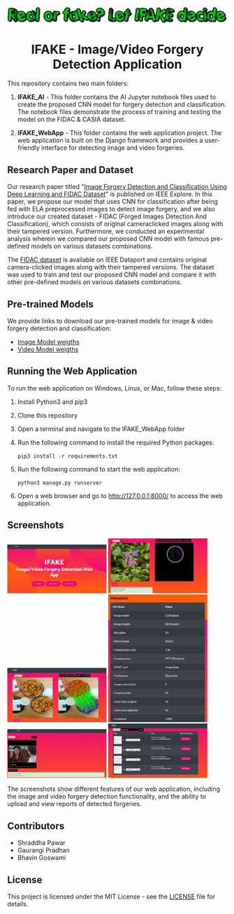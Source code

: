 <!-- Adding a GIF after main title -->
<p align="center">
  <img src="screenshots/text.gif">
</p>

<h1 align="center">IFAKE - Image/Video Forgery Detection Application</h1>

This repository contains two main folders:

1. **IFAKE_AI** - This folder contains the AI Jupyter notebook files used to create the proposed CNN model for forgery detection and classification. The notebook files demonstrate the process of training and testing the model on the FIDAC & CASIA dataset.

2. **IFAKE_WebApp** - This folder contains the web application project. The web application is built on the Django framework and provides a user-friendly interface for detecting image and video forgeries.

## Research Paper and Dataset

Our research paper titled "[Image Forgery Detection and Classification Using Deep Learning and FIDAC Dataset](https://ieeexplore.ieee.org/document/9862034)" is published on IEEE Explore. In this paper, we propose our model that uses CNN for classification after being fed with ELA preprocessed images to detect image forgery, and we also introduce our created dataset - FIDAC (Forged Images Detection And Classification), which consists of original cameraclicked images along with their tampered version. Furthermore, we conducted an experimental analysis wherein we compared our proposed CNN model with famous pre-defined models on various datasets combinations.

The [FIDAC dataset](https://ieee-dataport.org/documents/fidac-forged-images-detection-and-classification) is available on IEEE Dataport and contains original camera-clicked images along with their tampered versions. The dataset was used to train and test our proposed CNN model and compare it with other pre-defined models on various datasets combinations.



## Pre-trained Models

We provide links to download our pre-trained models for image & video forgery detection and classification:

- [Image Model weigths](https://drive.google.com/drive/folders/1B4ODeK_QQ6XMFo6i6EEup1nZC6PllVfu?usp=sharing)
- [Video Model weigths](https://drive.google.com/drive/folders/1irYZbRnr4Y7jKieSyhjxHxwk43oSMqh-?usp=sharing)

## Running the Web Application

To run the web application on Windows, Linux, or Mac, follow these steps:

1. Install Python3 and pip3
2. Clone this repository
3. Open a terminal and navigate to the IFAKE_WebApp folder
4. Run the following command to install the required Python packages:

    ```
    pip3 install -r requirements.txt
    ```

5. Run the following command to start the web application:

    ```
    python3 manage.py runserver
    ```

6. Open a web browser and go to http://127.0.0.1:8000/ to access the web application.

## Screenshots
<img src="screenshots/index.JPG" alt="Image description" width="45%">
<img src="screenshots/imageDetection1.png" alt="Image description" width="45%">
<img src="screenshots/imageDetection2.png" alt="Image description" width="45%">
<img src="screenshots/metadata.JPG" alt="Image description" width="45%">
<img src="screenshots/videoDetection.png" alt="Image description" width="45%">
<img src="screenshots/pdfDetection.png" alt="Image description" width="45%">




The screenshots show different features of our web application, including the image and video forgery detection functionality, and the ability to upload and view reports of detected forgeries.

## Contributors
- Shraddha Pawar
- Gaurangi Pradhan
- Bhavin Goswami



## License

This project is licensed under the MIT License - see the [LICENSE](LICENSE) file for details.
